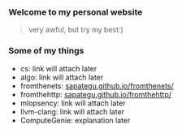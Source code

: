 ### Welcome to my personal website
> very awful, but try my best:)


### Some of my things
- cs: link will attach later
- algo: link will attach later
- fromthenets: [sapategu.github.io/fromthenets/](https://sapategu.github.io/fromthenets/)
- fromthehttp: [sapategu.github.io/fromthehttp/](https://sapategu.github.io/fromthehttp/)
- mlopsency: link will attach later
- llvm-clang: link will attach later
- ComputeGenie: explanation later